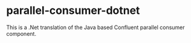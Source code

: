 # parallel-consumer-dotnet
This is a .Net translation of the Java based Confluent parallel consumer component.
